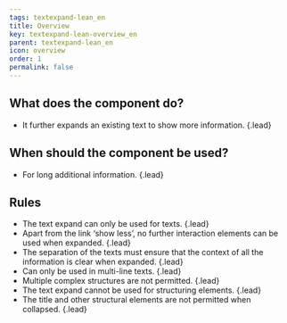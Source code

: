 ```yaml
---
tags: textexpand-lean_en
title: Overview
key: textexpand-lean-overview_en
parent: textexpand-lean_en
icon: overview
order: 1
permalink: false  
---
```


## What does the component do?
* It further expands an existing text to show more information. {.lead}

## When should the component be used?
* For long additional information. {.lead}

## Rules 
* The text expand can only be used for texts. {.lead}
* Apart from the <sbb-link variant="inline" type="button" href="/en/design-system/lean/components/link/">link</sbb-link> ‘show less’, no further interaction elements can be used when expanded. {.lead}
* The separation of the texts must ensure that the context of all the information is clear when expanded. {.lead}
* Can only be used in multi-line texts. {.lead}
* Multiple complex structures are not permitted. {.lead}
* The text expand cannot be used for structuring elements. {.lead}
* The title and other structural elements are not permitted when collapsed. {.lead}